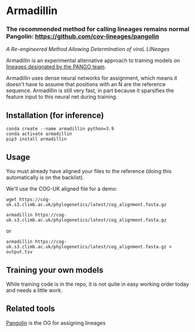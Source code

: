 # Armadillin

### The recommended method for calling lineages remains normal Pangolin: https://github.com/cov-lineages/pangolin

_A Re-engineered Method Allowing DetermInation of viraL LINeages_

Armadillin is an experimental alternative approach to training models on [lineages designated by the PANGO team](https://github.com/cov-lineages/pango-designation).

Armadillin uses dense neural networks for assignment, which means it doesn't have to assume that positions with an N are the reference sequence. Armadillin is still very fast, in part because it sparsifies the feature input to this neural net during training.

## Installation (for inference)
```
conda create --name armadillin python=3.9
conda activate armadillin
pip3 install armadillin
```

## Usage
You must already have aligned your files to the reference (doing this automatically is on the backlist).

We'll use the COG-UK aligned file for a demo:
```
wget https://cog-uk.s3.climb.ac.uk/phylogenetics/latest/cog_alignment.fasta.gz
```

```
armadillin https://cog-uk.s3.climb.ac.uk/phylogenetics/latest/cog_alignment.fasta.gz
```

or

```
armadillin https://cog-uk.s3.climb.ac.uk/phylogenetics/latest/cog_alignment.fasta.gz > output.tsv
```

## Training your own models
While training code is in the repo, it is not quite in easy working order today and needs a little work.

## Related tools
[Pangolin](https://github.com/cov-lineages/pangolin) is the OG for assigning lineages
